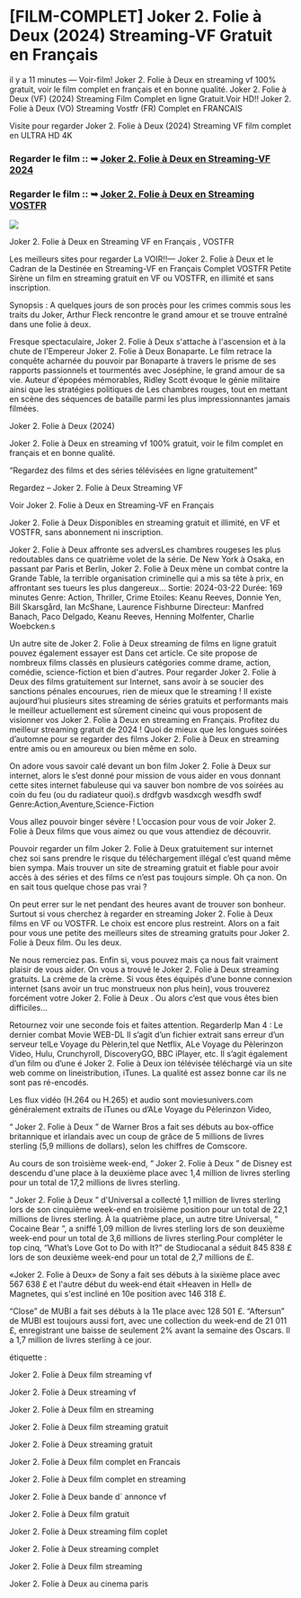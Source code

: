 # [FILM-COMPLET] Joker 2. Folie à Deux (2024) Streaming-VF Gratuit en Français

il y a 11 minutes — Voir-film! Joker 2. Folie à Deux en streaming vf 100% gratuit, voir le film complet en français et en bonne qualité. Joker 2. Folie à Deux (VF) (2024) Streaming Film Complet en ligne Gratuit.Voir HD!! Joker 2. Folie à Deux (VO) Streaming Vostfr (FR) Complet en FRANCAIS

Visite pour regarder Joker 2. Folie à Deux (2024) Streaming VF film complet en ULTRA HD 4K

### Regarder le film :: ➥ [Joker 2. Folie à Deux en Streaming-VF 2024](https://t.co/Q6ShsRUawP)

### Regarder le film :: ➥ [Joker 2. Folie à Deux en Streaming VOSTFR](https://t.co/Q6ShsRUawP)

<p dir="auto"><a href="https://t.co/Q6ShsRUawP" title="PLAY NOW" rel="nofollow"><img src="https://i.imgur.com/jhNGoEt.gif" style="max-width: 100%;"></a></p>

Joker 2. Folie à Deux en Streaming VF en Français , VOSTFR

Les meilleurs sites pour regarder La VOIR!!— Joker 2. Folie à Deux et le Cadran de la Destinée en Streaming-VF en Français Complet VOSTFR Petite Sirène un film en streaming gratuit en VF ou VOSTFR, en illimité et sans inscription.

Synopsis : A quelques jours de son procès pour les crimes commis sous les traits du Joker, Arthur Fleck rencontre le grand amour et se trouve entraîné dans une folie à deux.

Fresque spectaculaire, Joker 2. Folie à Deux s'attache à l'ascension et à la chute de l'Empereur Joker 2. Folie à Deux Bonaparte. Le film retrace la conquête acharnée du pouvoir par Bonaparte à travers le prisme de ses rapports passionnels et tourmentés avec Joséphine, le grand amour de sa vie. Auteur d'épopées mémorables, Ridley Scott évoque le génie militaire ainsi que les stratégies politiques de Les chambres rouges, tout en mettant en scène des séquences de bataille parmi les plus impressionnantes jamais filmées.

Joker 2. Folie à Deux (2024)

Joker 2. Folie à Deux en streaming vf 100% gratuit, voir le film complet en français et en bonne qualité.

“Regardez des films et des séries télévisées en ligne gratuitement”

Regardez – Joker 2. Folie à Deux Streaming VF

Voir Joker 2. Folie à Deux en Streaming-VF en Français

Joker 2. Folie à Deux Disponibles en streaming gratuit et illimité, en VF et VOSTFR, sans abonnement ni inscription.

Joker 2. Folie à Deux affronte ses adversLes chambres rougeses les plus redoutables dans ce quatrième volet de la série. De New York à Osaka, en passant par Paris et Berlin, Joker 2. Folie à Deux mène un combat contre la Grande Table, la terrible organisation criminelle qui a mis sa tête à prix, en affrontant ses tueurs les plus dangereux... Sortie: 2024-03-22 Durée: 169 minutes Genre: Action, Thriller, Crime Etoiles: Keanu Reeves, Donnie Yen, Bill Skarsgård, Ian McShane, Laurence Fishburne Directeur: Manfred Banach, Paco Delgado, Keanu Reeves, Henning Molfenter, Charlie Woebcken.s

Un autre site de Joker 2. Folie à Deux streaming de films en ligne gratuit pouvez également essayer est Dans cet article. Ce site propose de nombreux films classés en plusieurs catégories comme drame, action, comédie, science-fiction et bien d'autres. Pour regarder Joker 2. Folie à Deux des films gratuitement sur Internet, sans avoir à se soucier des sanctions pénales encourues, rien de mieux que le streaming ! Il existe aujourd’hui plusieurs sites streaming de séries gratuits et performants mais le meilleur actuellement est sûrement cineinc qui vous proposent de visionner vos Joker 2. Folie à Deux en streaming en Français. Profitez du meilleur streaming gratuit de 2024 ! Quoi de mieux que les longues soirées d’automne pour se regarder des films Joker 2. Folie à Deux en streaming entre amis ou en amoureux ou bien même en solo.

On adore vous savoir calé devant un bon film Joker 2. Folie à Deux sur internet, alors le s’est donné pour mission de vous aider en vous donnant cette sites internet fabuleuse qui va sauver bon nombre de vos soirées au coin du feu (ou du radiateur quoi).s drdfgvb wasdxcgh wesdfh swdf Genre:Action,Aventure,Science-Fiction

Vous allez pouvoir binger sévère ! L’occasion pour vous de voir Joker 2. Folie à Deux films que vous aimez ou que vous attendiez de découvrir.

Pouvoir regarder un film Joker 2. Folie à Deux gratuitement sur internet chez soi sans prendre le risque du téléchargement illégal c’est quand même bien sympa. Mais trouver un site de streaming gratuit et fiable pour avoir accès à des séries et des films ce n’est pas toujours simple. Oh ça non. On en sait tous quelque chose pas vrai ?

On peut errer sur le net pendant des heures avant de trouver son bonheur. Surtout si vous cherchez à regarder en streaming Joker 2. Folie à Deux films en VF ou VOSTFR. Le choix est encore plus restreint. Alors on a fait pour vous une petite des meilleurs sites de streaming gratuits pour Joker 2. Folie à Deux film. Ou les deux.

Ne nous remerciez pas. Enfin si, vous pouvez mais ça nous fait vraiment plaisir de vous aider. On vous a trouvé le Joker 2. Folie à Deux streaming gratuits. La crème de la crème. Si vous êtes équipés d’une bonne connexion internet (sans avoir un truc monstrueux non plus hein), vous trouverez forcément votre Joker 2. Folie à Deux . Ou alors c’est que vous êtes bien difficiles…

Retournez voir une seconde fois et faites attention. RegarderIp Man 4 : Le dernier combat Movie WEB-DL Il s’agit d’un fichier extrait sans erreur d’un serveur telLe Voyage du Pèlerin,tel que Netflix, ALe Voyage du Pèlerinzon Video, Hulu, Crunchyroll, DiscoveryGO, BBC iPlayer, etc. Il s’agit également d’un film ou d’une é Joker 2. Folie à Deux ion télévisée téléchargé via un site web comme on lineistribution, iTunes. La qualité est assez bonne car ils ne sont pas ré-encodés.

Les flux vidéo (H.264 ou H.265) et audio sont moviesunivers.com généralement extraits de iTunes ou d’ALe Voyage du Pèlerinzon Video,

“ Joker 2. Folie à Deux ” de Warner Bros a fait ses débuts au box-office britannique et irlandais avec un coup de grâce de 5 millions de livres sterling (5,9 millions de dollars), selon les chiffres de Comscore.

Au cours de son troisième week-end, “ Joker 2. Folie à Deux ” de Disney est descendu d'une place à la deuxième place avec 1,4 million de livres sterling pour un total de 17,2 millions de livres sterling.

“ Joker 2. Folie à Deux ” d'Universal a collecté 1,1 million de livres sterling lors de son cinquième week-end en troisième position pour un total de 22,1 millions de livres sterling. À la quatrième place, un autre titre Universal, “ Cocaine Bear ”, a sniffé 1,09 million de livres sterling lors de son deuxième week-end pour un total de 3,6 millions de livres sterling.Pour compléter le top cinq, “What’s Love Got to Do with It?” de Studiocanal a séduit 845 838 £ lors de son deuxième week-end pour un total de 2,7 millions de £.

«Joker 2. Folie à Deux» de Sony a fait ses débuts à la sixième place avec 567 638 £ et l'autre début du week-end était «Heaven in Hell» de Magnetes, qui s'est incliné en 10e position avec 146 318 £.

“Close” de MUBI a fait ses débuts à la 11e place avec 128 501 £. “Aftersun” de MUBI est toujours aussi fort, avec une collection du week-end de 21 011 £, enregistrant une baisse de seulement 2% avant la semaine des Oscars. Il a 1,7 million de livres sterling à ce jour.

étiquette :

Joker 2. Folie à Deux film streaming vf

Joker 2. Folie à Deux streaming vf

Joker 2. Folie à Deux film en streaming

Joker 2. Folie à Deux film streaming gratuit

Joker 2. Folie à Deux streaming gratuit

Joker 2. Folie à Deux film complet en Francais

Joker 2. Folie à Deux film complet en streaming

Joker 2. Folie à Deux bande d` annonce vf

Joker 2. Folie à Deux film gratuit

Joker 2. Folie à Deux streaming film coplet

Joker 2. Folie à Deux streaming complet

Joker 2. Folie à Deux film streaming

Joker 2. Folie à Deux au cinema paris
